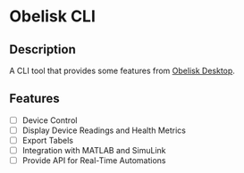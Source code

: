# Obelisk CLI

## Description
A CLI tool that provides some features from [Obelisk Desktop](https://github.com/aAbstract/obelisk).  

## Features
- [ ] Device Control
- [ ] Display Device Readings and Health Metrics
- [ ] Export Tabels
- [ ] Integration with MATLAB and SimuLink
- [ ] Provide API for Real-Time Automations
